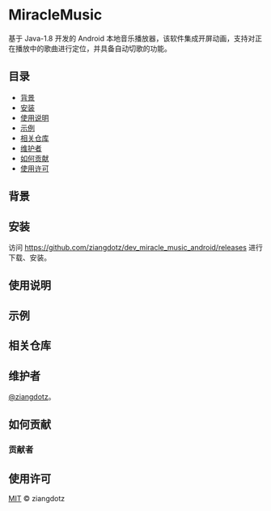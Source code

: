 # MiracleMusic

基于 Java-1.8 开发的 Android 本地音乐播放器，该软件集成开屏动画，支持对正在播放中的歌曲进行定位，并具备自动切歌的功能。

## 目录

- [背景](#背景)
- [安装](#安装)
- [使用说明](#使用说明)
- [示例](#示例)
- [相关仓库](#相关仓库)
- [维护者](#维护者)
- [如何贡献](#如何贡献)
- [使用许可](#使用许可)

## 背景

## 安装

访问 https://github.com/ziangdotz/dev_miracle_music_android/releases 进行下载、安装。

## 使用说明

## 示例

## 相关仓库

## 维护者

[@ziangdotz](https://github.com/ziangdotz)。

## 如何贡献

### 贡献者

## 使用许可

[MIT](LICENSE) © ziangdotz
